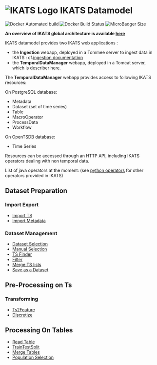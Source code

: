 # ![IKATS Logo](https://ikats.github.io/img/Logo-ikats-icon.png) IKATS Datamodel

![Docker Automated build](https://img.shields.io/docker/automated/ikats/datamodel.svg)
![Docker Build Status](https://img.shields.io/docker/build/ikats/datamodel.svg)
![MicroBadger Size](https://img.shields.io/microbadger/image-size/ikats/datamodel.svg)

**An overview of IKATS global architecture is available [here](https://github.com/IKATS/IKATS)**

IKATS datamodel provides two IKATS web applications :
* the **Ingestion** webapp, deployed in a Tommee server to ingest data in IKATS : cf.[ingestion documentation](https://github.com/IKATS/ikats-datamodel/tree/master/ikats-ingestion)
* the **TemporalDataManager** webapp, deployed in a Tomcat server, which is describer here.

The **TemporalDataManager** webapp provides access to following IKATS resources:

On PostgreSQL database:

* Metadata
* Dataset (set of time series)
* Table
* MacroOperator
* ProcessData
* Workflow

On OpenTSDB database:

* Time Series

Resources can be accessed through an HTTP API, including IKATS operators dealing with non temporal data.

List of java operators at the moment: (see [python operators](https://github.com/IKATS?q=op-) for other operators provided in IKATS)

## Dataset Preparation

### Import Export

* [Import TS](https://ikats.org/doc/operators/importTs.html)
* [Import Metadata](https://ikats.org/doc/operators/importMetadata.html)

### Dataset Management

* [Dataset Selection](https://ikats.org/doc/operators/datasetSelection.html)
* [Manual Selection](https://ikats.org/doc/operators/manualSelection.html)
* [TS Finder](https://ikats.org/doc/operators/tsFinder.html)
* [Filter](https://ikats.org/doc/operators/filter.html)
* [Merge TS lists](https://ikats.org/doc/operators/mergeTsLists.html)
* [Save as a Dataset](https://ikats.org/doc/operators/saveAsDataset.html)

## Pre-Processing on Ts

### Transforming

* [Ts2Feature](https://ikats.org/doc/operators/ts2Feature.html)
* [Discretize](https://ikats.org/doc/operators/discretize.html)

## Processing On Tables

* [Read Table](https://ikats.org/doc/operators/readTable.html)
* [TrainTestSplit](https://ikats.org/doc/operators/trainTestSplit.html)
* [Merge Tables](https://ikats.org/doc/operators/mergeTables.html)
* [Population Selection](https://ikats.org/doc/operators/populationSelection.html)
